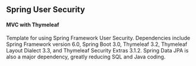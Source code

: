 ## Spring User Security

#### MVC with Thymeleaf

Template for using Spring Framework User Security. Dependencies include Spring Framework version 6.0,
Spring Boot 3.0, Thymeleaf 3.2, Thymeleaf Layout Dialect 3.3, and Thymeleaf Security Extras 3.1.2. Spring Data JPA is
also a major dependency, greatly reducing SQL and Java coding. 

